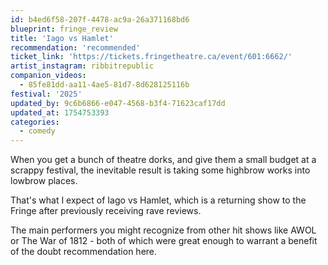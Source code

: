 ```yaml
---
id: b4ed6f58-207f-4478-ac9a-26a371168bd6
blueprint: fringe_review
title: 'Iago vs Hamlet'
recommendation: 'recommended'
ticket_link: 'https://tickets.fringetheatre.ca/event/601:6662/'
artist_instagram: ribbitrepublic
companion_videos:
  - 85fe81dd-aa11-4ae5-81d7-8d628125116b
festival: '2025'
updated_by: 9c6b6866-e047-4568-b3f4-71623caf17dd
updated_at: 1754753393
categories:
  - comedy
---
```

When you get a bunch of theatre dorks, and give them a small budget at a scrappy festival, the inevitable result is taking some highbrow works into lowbrow places.

That's what I expect of Iago vs Hamlet, which is a returning show to the Fringe after previously receiving rave reviews.

The main performers you might recognize from other hit shows like AWOL or The War of 1812 - both of which were great enough to warrant a benefit of the doubt recommendation here.
